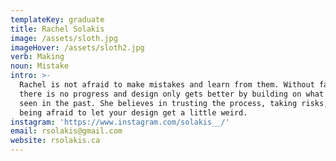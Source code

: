 ```yaml
---
templateKey: graduate
title: Rachel Solakis
image: /assets/sloth.jpg
imageHover: /assets/sloth2.jpg
verb: Making
noun: Mistake
intro: >-
  Rachel is not afraid to make mistakes and learn from them. Without failure,
  there is no progress and design only gets better by building on what’s been
  seen in the past. She believes in trusting the process, taking risks, and not
  being afraid to let your design get a little weird.
instagram: 'https://www.instagram.com/solakis__/'
email: rsolakis@gmail.com
website: rsolakis.ca
---
```


